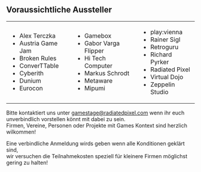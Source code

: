 ## Voraussichtliche Aussteller

<table>
<tr>
<td>
<ul>
<li>Alex Terczka</li>
<li>Austria Game Jam</li>
<li>Broken Rules</li>
<li>ConverTTable</li>
<li>Cyberith</li>
<li>Dunium</li>
<li>Eurocon</li>
</ul>
</td>
<td>
<ul>
<li>Gamebox</li>
<li>Gabor Varga Flipper</li>
<li>Hi Tech Computer</li>
<li>Markus Schrodt</li>
<li>Metaware</li>
<li>Mipumi</li>
</ul>
</td>
<td>
<ul>
<li>play:vienna</li>
<li>Rainer Sigl</li>
<li>Retroguru</li>
<li>Richard Pyrker</li>
<li>Radiated Pixel</li>
<li>Virtual Dojo</li>
<li>Zeppelin Studio</li>
</ul>
</td>
</tr>
</table>

Bitte kontaktiert uns unter gamestage@radiatedpixel.com wenn ihr euch unverbindlich vorstellen könnt mit dabei zu sein.  
Firmen, Vereine, Personen oder Projekte mit Games Kontext sind herzlich wilkommen!

Eine verbindliche Anmeldung wirds geben wenn alle Konditionen geklärt sind,  
wir versuchen die Teilnahmekosten speziell für kleinere Firmen möglichst gering zu halten!


